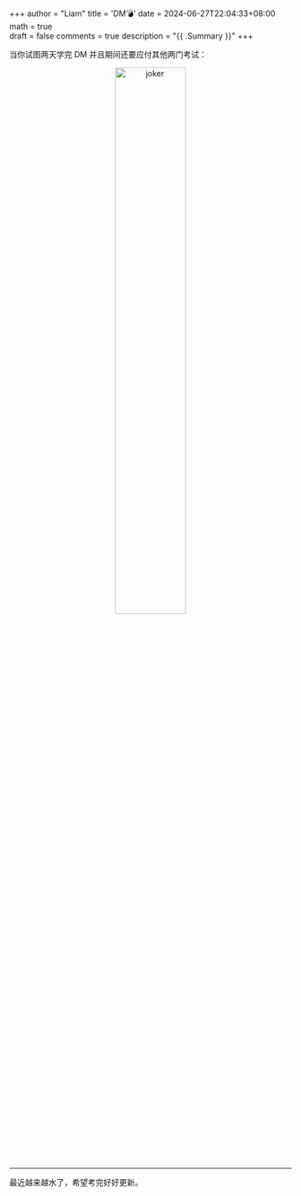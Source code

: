 +++
author = "Liam"
title = 'DM💣'
date = 2024-06-27T22:04:33+08:00
math = true                                
draft = false
comments = true
description = "{{ .Summary }}"
+++

当你试图两天学完 DM 并且期间还要应付其他两门考试：

 <div align="center">
 <img src="https://picx.zhimg.com/80/v2-d532917c1b7d2f4ce5865721c9f2468f_1440w.png" alt="joker" width="50%" height="auto">
 </div>

-----

最近越来越水了，希望考完好好更新。
